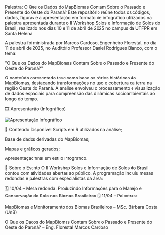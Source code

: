 Palestra: O Que os Dados do MapBiomas Contam Sobre o Passado e Presente do Oeste do Paraná?
Este repositório reúne todos os códigos, dados, figuras e a apresentação em formato de infográfico utilizados na palestra apresentada durante o II Workshop Solos e Informação de Solos do Brasil, realizado nos dias 10 e 11 de abril de 2025 no campus da UTFPR em Santa Helena.

A palestra foi ministrada por Marcos Cardoso, Engenheiro Florestal, no dia 11 de abril de 2025, no Auditório Professor Daniel Rodrigues Blanco, com o tema:

"O Que os Dados do MapBiomas Contam Sobre o Passado e Presente do Oeste do Paraná?"

O conteúdo apresentado teve como base as séries históricas do MapBiomas, destacando transformações no uso e cobertura da terra na região Oeste do Paraná. A análise envolveu o processamento e visualização de dados espaciais para compreensão das dinâmicas socioambientais ao longo do tempo.

🎞️ Apresentação (Infográfico)

![Apresentação Infográfico](fig/gif-apresentacao.gif)

📂 Conteúdo Disponível
Scripts em R utilizados na análise;

Base de dados derivadas do MapBiomas;

Mapas e gráficos gerados;

Apresentação final em estilo infográfico.

📌 Sobre o Evento
O II Workshop Solos e Informação de Solos do Brasil contou com atividades abertas ao público. A programação incluiu mesas redondas e palestras com especialistas da área:

🗓️ 10/04 – Mesa redonda: Produzindo Informações para o Manejo e Conservação do Solo nos Biomas Brasileiros
🗓️ 11/04 – Palestras:

MapBiomas e Monitoramento dos Biomas Brasileiros – MSc. Bárbara Costa (UnB)

O Que os Dados do MapBiomas Contam Sobre o Passado e Presente do Oeste do Paraná? – Eng. Florestal Marcos Cardoso
